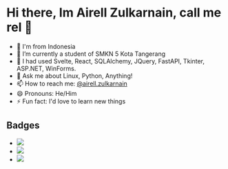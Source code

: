 # Hi there,  Im Airell Zulkarnain, call me rel 👋
- 📍 I'm from Indonesia
- 🔭 I’m currently a student of SMKN 5 Kota Tangerang
- 🌱 I had used Svelte, React, SQLAlchemy, JQuery, FastAPI, Tkinter, ASP.NET, WinForms.
- 💬 Ask me about Linux, Python, Anything!
- 📫 How to reach me: <a href="https://instagram.com/airell_zulkarnain">@airell.zulkarnain</a>
- 😄 Pronouns: He/Him
- ⚡ Fun fact: I'd love to learn new things
## Badges
- <img src="https://www.codewars.com/users/airellzulkarnain/badges/small">
- <img src="https://github-readme-stats.vercel.app/api?username=airellzulkarnain&show_icons=true&theme=dracula">
- <img src="https://github-profile-trophy.vercel.app/?username=airellzulkarnain&theme=dracula">
